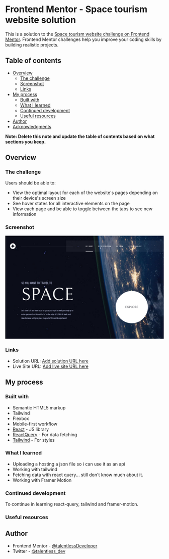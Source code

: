 # Frontend Mentor - Space tourism website solution

This is a solution to the [Space tourism website challenge on Frontend Mentor](https://www.frontendmentor.io/challenges/space-tourism-multipage-website-gRWj1URZ3). Frontend Mentor challenges help you improve your coding skills by building realistic projects.

## Table of contents

- [Overview](#overview)
  - [The challenge](#the-challenge)
  - [Screenshot](#screenshot)
  - [Links](#links)
- [My process](#my-process)
  - [Built with](#built-with)
  - [What I learned](#what-i-learned)
  - [Continued development](#continued-development)
  - [Useful resources](#useful-resources)
- [Author](#author)
- [Acknowledgments](#acknowledgments)

**Note: Delete this note and update the table of contents based on what sections you keep.**

## Overview

### The challenge

Users should be able to:

- View the optimal layout for each of the website's pages depending on their device's screen size
- See hover states for all interactive elements on the page
- View each page and be able to toggle between the tabs to see new information

### Screenshot

![screenshot](./space-tourism.png)

### Links

- Solution URL: [Add solution URL here](https://github.com/talentlessDeveloper/space-tourism)
- Live Site URL: [Add live site URL here](https://talentlessdeveloper.github.io/space-tourism)

## My process

### Built with

- Semantic HTML5 markup
- Tailwind
- Flexbox
- Mobile-first workflow
- [React](https://reactjs.org/) - JS library
- [ReactQuery](https://react-query-v3.tanstack.com/quick-start) - For data fetching
- [Tailwind](https://tailwindcss.com/) - For styles

### What I learned

- Uploading a hosting a json file so i can use it as an api
- Working with tailwind
- Fetching data with react query... still don't know much about it.
- Working with Framer Motion

### Continued development

To continue in learning react-query, tailwind and framer-motion.

### Useful resources

## Author

- Frontend Mentor - [@talentlessDeveloper](https://www.frontendmentor.io/profile/talentlessDeveloper)
- Twitter - [@talentless_dev](https://www.twitter.com/talentless_dev)
